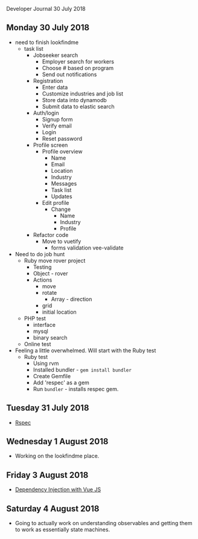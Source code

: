 Developer Journal 30 July 2018
## Monday 30 July 2018
* need to finish lookfindme
    * task list
        * Jobseeker search
            * Employer search for workers
            * Choose # based on program
            * Send out notifications
        * Registration
            * Enter data
            * Customize industries and job list
            * Store data into dynamodb
            * Submit data to elastic search
        * Auth/login
            * Signup form
            * Verify email
            * Login
            * Reset password
        * Profile screen
            * Profile overview
                * Name
                * Email
                * Location
                * Industry
                * Messages
                * Task list
                * Updates
            * Edit profile
                * Change
                    * Name
                    * Industry
                    * Profile
        * Refactor code
            * Move to vuetify
                * forms validation vee-validate
* Need to do job hunt
    * Ruby move rover project
        * Testing
        * Object - rover
        * Actions
            * move
            * rotate
                * Array - direction
            * grid
            * initial location
    * PHP test
        * interface
        * mysql
        * binary search
    * Online test
* Feeling a little overwhelmed. Will start with the Ruby test
    * Ruby test
        * Using rvm
        * Installed bundler - `gem install bundler`
        * Create Gemfile
        * Add 'respec' as a gem
        * Run `bundler` - installs respec gem.
## Tuesday 31 July 2018
* [Rspec](https://relishapp.com/rspec/rspec-expectations/docs/built-in-matchers/raise-error-matcher)
## Wednesday 1 August 2018
* Working on the lookfindme place.
## Friday 3 August 2018
* [Dependency Injection with Vue JS](https://codeburst.io/dependency-injection-with-vue-js-f6b44a0dae6d)
## Saturday 4 August 2018
* Going to actually work on understanding observables and getting them to work as essentially state machines.